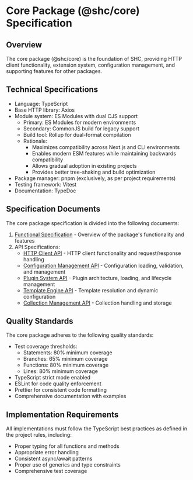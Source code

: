 # Core Package (@shc/core) Specification

## Overview

The core package (@shc/core) is the foundation of SHC, providing HTTP client functionality, extension system, configuration management, and supporting features for other packages.

## Technical Specifications

- Language: TypeScript
- Base HTTP library: Axios
- Module system: ES Modules with dual CJS support
  - Primary: ES Modules for modern environments
  - Secondary: CommonJS build for legacy support
  - Build tool: Rollup for dual-format compilation
  - Rationale:
    - Maximizes compatibility across Next.js and CLI environments
    - Enables modern ESM features while maintaining backwards compatibility
    - Allows gradual adoption in existing projects
    - Provides better tree-shaking and build optimization
- Package manager: pnpm (exclusively, as per project requirements)
- Testing framework: Vitest
- Documentation: TypeDoc

## Specification Documents

The core package specification is divided into the following documents:

1. [Functional Specification](./functional-spec.md) - Overview of the package's functionality and features
2. API Specifications:
   - [HTTP Client API](./api/http-client.md) - HTTP client functionality and request/response handling
   - [Configuration Management API](./api/config-manager.md) - Configuration loading, validation, and management
   - [Plugin System API](./api/plugin-system.md) - Plugin architecture, loading, and lifecycle management
   - [Template Engine API](./api/template-engine.md) - Template resolution and dynamic configuration
   - [Collection Management API](./api/collection-manager.md) - Collection handling and storage

## Quality Standards

The core package adheres to the following quality standards:

- Test coverage thresholds:
  - Statements: 80% minimum coverage
  - Branches: 65% minimum coverage
  - Functions: 80% minimum coverage
  - Lines: 80% minimum coverage
- TypeScript strict mode enabled
- ESLint for code quality enforcement
- Prettier for consistent code formatting
- Comprehensive documentation with examples

## Implementation Requirements

All implementations must follow the TypeScript best practices as defined in the project rules, including:

- Proper typing for all functions and methods
- Appropriate error handling
- Consistent async/await patterns
- Proper use of generics and type constraints
- Comprehensive test coverage
